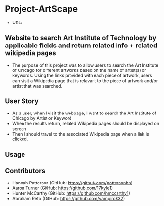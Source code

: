 # Project-ArtScape
* URL: 
## Website to search Art Institute of Technology by applicable fields and return related info + related wikipedia pages
* The purpose of this project was to allow users to search the Art Institute of Chicago for different artworks based on the name of artist(s) or keywords. Using the links provided with each piece of artwork, users can visit a Wikipedia page that is relavant to the piece of artwork and/or artist that was searched. 
## User Story
* As a user, when I visit the webpage, I want to search the Art Institute of Chicago by Artist or Keyword
* When the results return, related Wikipedia pages should be displayed on screen
* Then I should travel to the associated Wikipedia page when a link is clicked.
## Usage

## Contributors
* Hannah Patterson (GitHub: https://github.com/pattersonhn)
* Aaron Turner (GitHub: https://github.com/17kyle1)
* Hunter McCarthy (GitHub: https://github.com/hmccarthy1)
* Abraham Reto (GitHub: https://github.com/vampiro832)
